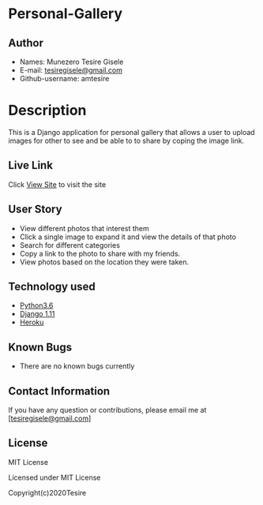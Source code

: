 # Personal-Gallery  
## Author  

* Names: Munezero Tesire Gisele
* E-mail: tesiregisele@gmail.com
* Github-username: amtesire

# Description  
This is a Django application for personal gallery that allows a user to upload images for other to see and be able to to share by coping the image link.
  
##  Live Link  
 Click [View Site]()  to visit the site
   
## User Story  
  
* View different photos that interest them  
* Click a single image to expand it and view the details of that photo  
* Search for different categories   
* Copy a link to the photo to share with my friends.  
* View photos based on the location they were taken.  
  
## Technology used  
  
* [Python3.6](https://www.python.org/)  
* [Django 1.11](https://docs.djangoproject.com/en/2.2/)  
* [Heroku](https://heroku.com)  
  
  
## Known Bugs  
* There are no known bugs currently   
  
## Contact Information   
If you have any question or contributions, please email me at [tesiregisele@gmail.com]  
  
## License 
MIT License

Licensed under MIT License

Copyright(c)2020Tesire